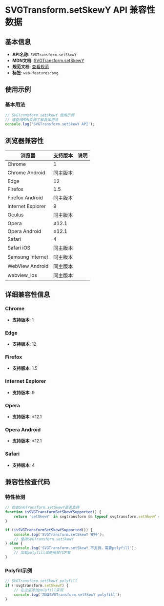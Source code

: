 # SVGTransform.setSkewY API 兼容性数据

## 基本信息

- **API名称**: `SVGTransform.setSkewY`
- **MDN文档**: [SVGTransform.setSkewY](https://developer.mozilla.org/docs/Web/API/SVGTransform/setSkewY)
- **规范文档**: [查看规范](https://svgwg.org/svg2-draft/coords.html#__svg__SVGTransform__setSkewY)
- **标签**: `web-features:svg`

## 使用示例

### 基本用法

```javascript
// SVGTransform.setSkewY 使用示例
// 请查阅MDN文档了解具体用法
console.log('SVGTransform.setSkewY API');
```

## 浏览器兼容性

| 浏览器 | 支持版本 | 说明 |
|--------|----------|------|
| Chrome | 1 |  |
| Chrome Android | 同主版本 |  |
| Edge | 12 |  |
| Firefox | 1.5 |  |
| Firefox Android | 同主版本 |  |
| Internet Explorer | 9 |  |
| Oculus | 同主版本 |  |
| Opera | ≤12.1 |  |
| Opera Android | ≤12.1 |  |
| Safari | 4 |  |
| Safari iOS | 同主版本 |  |
| Samsung Internet | 同主版本 |  |
| WebView Android | 同主版本 |  |
| webview_ios | 同主版本 |  |

## 详细兼容性信息

### Chrome

- **支持版本**: 1

### Edge

- **支持版本**: 12

### Firefox

- **支持版本**: 1.5

### Internet Explorer

- **支持版本**: 9

### Opera

- **支持版本**: ≤12.1

### Opera Android

- **支持版本**: ≤12.1

### Safari

- **支持版本**: 4

## 兼容性检查代码

### 特性检测

```javascript
// 检查SVGTransform.setSkewY是否支持
function isSVGTransformSetSkewYSupported() {
    return 'setSkewY' in svgtransform && typeof svgtransform.setSkewY === 'function';
}

if (isSVGTransformSetSkewYSupported()) {
    console.log('SVGTransform.setSkewY 支持');
    // 使用SVGTransform.setSkewY
} else {
    console.log('SVGTransform.setSkewY 不支持，需要polyfill');
    // 加载polyfill或使用替代方案
}
```

### Polyfill示例

```javascript
// SVGTransform.setSkewY polyfill
if (!svgtransform.setSkewY) {
    // 在这里添加polyfill实现
    console.log('加载SVGTransform.setSkewY polyfill');
}
```

